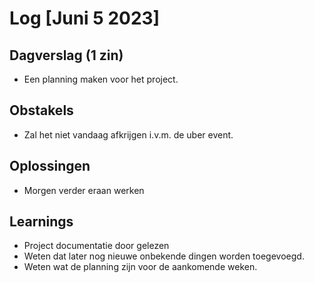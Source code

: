 # Log [Juni 5 2023]

  

## Dagverslag (1 zin)
- Een planning maken voor het project.
  

## Obstakels
- Zal het niet vandaag afkrijgen i.v.m. de uber event.
  

## Oplossingen
- Morgen verder eraan werken
  

## Learnings
- Project documentatie door gelezen
- Weten dat later nog nieuwe onbekende dingen worden toegevoegd.
- Weten wat de planning zijn voor de aankomende weken.